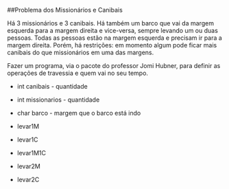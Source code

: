 ##Problema dos Missionários e Canibais

Há 3 missionários e 3 canibais. Há também um barco que vai da margem 
esquerda para a margem direita e vice-versa, sempre levando um ou duas
pessoas. Todas as pessoas estão na margem esquerda e precisam ir para a margem direita.
Porém, há restrições: em momento algum pode ficar mais canibais do que missionários
em uma das margens.

Fazer um programa, via o pacote do professor Jomi Hubner, para definir as 
operações de travessia e quem vai no seu tempo.

- int canibais - quantidade
- int missionarios - quantidade
- char barco - margem que o barco está indo


- levar1M
- levar1C
- levar1M1C
- levar2M
- levar2C
